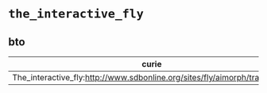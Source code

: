 # `the_interactive_fly`

## bto

| curie                                                                      |   usages | nodes                                                     |
|----------------------------------------------------------------------------|----------|-----------------------------------------------------------|
| The_interactive_fly:http://www.sdbonline.org/sites/fly/aimorph/trachia.htm |        1 | [BTO:0005565](http://purl.obolibrary.org/obo/BTO_0005565) |

